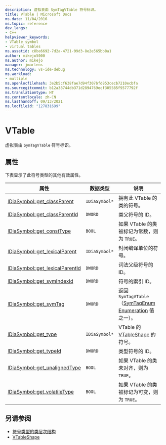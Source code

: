 ```yaml
---
description: 虚拟表由 SymTagVTable 符号标识。
title: VTable | Microsoft Docs
ms.date: 11/04/2016
ms.topic: reference
dev_langs:
- C++
helpviewer_keywords:
- VTable symbol
- virtual tables
ms.assetid: c8be6692-7d2a-4721-99d3-8e2e565bb8a1
author: mikejo5000
ms.author: mikejo
manager: jmartens
ms.technology: vs-ide-debug
ms.workload:
- multiple
ms.openlocfilehash: 3e2b5cf638fae7d94f307bfd853cecb7210ecbfa
ms.sourcegitcommit: b12a38744db371d2894769ecf305585f9577792f
ms.translationtype: HT
ms.contentlocale: zh-CN
ms.lasthandoff: 09/13/2021
ms.locfileid: "127831699"
---
```

# <a name="vtable"></a>VTable
虚拟表由 `SymTagVTable` 符号标识。

## <a name="properties"></a>属性
 下表显示了此符号类型的其他有效属性。

|属性|数据类型|说明|
|--------------|---------------|-----------------|
|[IDiaSymbol::get_classParent](../../debugger/debug-interface-access/idiasymbol-get-classparent.md)|`IDiaSymbol*`|拥有此 VTable 的类的符号。|
|[IDiaSymbol::get_classParentId](../../debugger/debug-interface-access/idiasymbol-get-classparentid.md)|`DWORD`|类父符号的 ID。|
|[IDiaSymbol::get_constType](../../debugger/debug-interface-access/idiasymbol-get-consttype.md)|`BOOL`|如果 VTable 的类被标记为常数，则为 `TRUE`。|
|[IDiaSymbol::get_lexicalParent](../../debugger/debug-interface-access/idiasymbol-get-lexicalparent.md)|`IDiaSymbol*`|封闭编译单位的符号。|
|[IDiaSymbol::get_lexicalParentId](../../debugger/debug-interface-access/idiasymbol-get-lexicalparentid.md)|`DWORD`|词法父级符号的 ID。|
|[IDiaSymbol::get_symIndexId](../../debugger/debug-interface-access/idiasymbol-get-symindexid.md)|`DWORD`|符号的索引 ID。|
|[IDiaSymbol::get_symTag](../../debugger/debug-interface-access/idiasymbol-get-symtag.md)|`DWORD`|返回 `SymTagVTable`（[SymTagEnum Enumeration](../../debugger/debug-interface-access/symtagenum.md) 值之一）。|
|[IDiaSymbol::get_type](../../debugger/debug-interface-access/idiasymbol-get-type.md)|`IDiaSymbol*`|VTable 的 [VTableShape](../../debugger/debug-interface-access/vtableshape.md) 的符号。|
|[IDiaSymbol::get_typeId](../../debugger/debug-interface-access/idiasymbol-get-typeid.md)|`DWORD`|类型符号的 ID。|
|[IDiaSymbol::get_unalignedType](../../debugger/debug-interface-access/idiasymbol-get-unalignedtype.md)|`BOOL`|如果 VTable 的类未对齐，则为 `TRUE`。|
|[IDiaSymbol::get_volatileType](../../debugger/debug-interface-access/idiasymbol-get-volatiletype.md)|`BOOL`|如果 VTable 的类被标记为可变，则为 `TRUE`。|

## <a name="see-also"></a>另请参阅
- [符号类型的类层次结构](../../debugger/debug-interface-access/class-hierarchy-of-symbol-types.md)
- [VTableShape](../../debugger/debug-interface-access/vtableshape.md)
